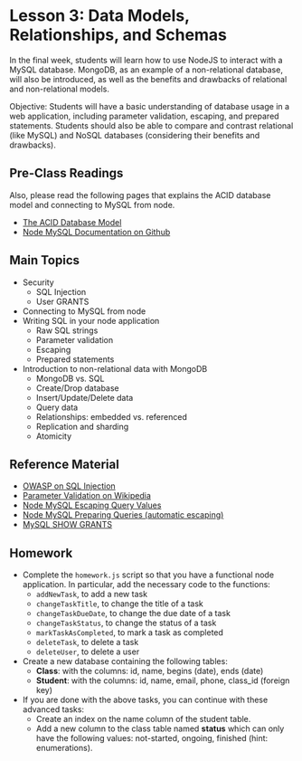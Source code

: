 # Lesson 3: Data Models, Relationships, and Schemas

In the final week, students will learn how to use NodeJS to interact with a MySQL database. MongoDB, as an example of a non-relational database, will also be introduced, as well as the benefits and drawbacks of relational and non-relational models.

Objective: Students will have a basic understanding of database usage in a web application, including parameter validation, escaping, and prepared statements. Students should also be able to compare and contrast relational (like MySQL) and NoSQL databases (considering their benefits and drawbacks).


## Pre-Class Readings

Also, please read the following pages that explains the ACID database model and connecting to MySQL from node.
- [The ACID Database Model](https://www.thoughtco.com/the-acid-model-1019731)
- [Node MySQL Documentation on Github](https://github.com/mysqljs/mysql)


## Main Topics

- Security
    - SQL Injection
    - User GRANTS
- Connecting to MySQL from node
- Writing SQL in your node application
    - Raw SQL strings
    - Parameter validation
    - Escaping
    - Prepared statements
- Introduction to non-relational data with MongoDB
    - MongoDB vs. SQL
    - Create/Drop database
    - Insert/Update/Delete data
    - Query data
    - Relationships: embedded vs. referenced
    - Replication and sharding
    - Atomicity


## Reference Material

- [OWASP on SQL Injection](https://www.owasp.org/index.php/SQL_injection)
- [Parameter Validation on Wikipedia](https://en.wikipedia.org/wiki/Parameter_validation)
- [Node MySQL Escaping Query Values](https://github.com/mysqljs/mysql#escaping-query-values)
- [Node MySQL Preparing Queries (automatic escaping)](https://github.com/mysqljs/mysql#preparing-queries)
- [MySQL SHOW GRANTS](https://dev.mysql.com/doc/refman/5.7/en/show-grants.html)


## Homework

- Complete the `homework.js` script so that you have a functional node application. In particular, add the necessary code to the functions:
    - `addNewTask`, to add a new task
    - `changeTaskTitle`, to change the title of a task
    - `changeTaskDueDate`, to change the due date of a task
    - `changeTaskStatus`, to change the status of a task
    - `markTaskAsCompleted`, to mark a task as completed
    - `deleteTask`, to delete a task
    - `deleteUser`, to delete a user
- Create a new database containing the following tables:
    - **Class**: with the columns: id, name, begins (date), ends (date)
    - **Student**: with the columns: id, name, email, phone, class_id (foreign key)
- If you are done with the above tasks, you can continue with these advanced tasks:
    - Create an index on the name column of the student table.
    - Add a new column to the class table named **status** which can only have the following values: not-started, ongoing, finished (hint: enumerations).
